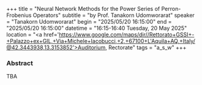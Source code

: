 +++
title = "Neural Network Methods for the Power Series of Perron-Frobenius Operators"
subtitle = "by Prof. Tanakorn Udomworarat"
speaker = "Tanakorn Udomworarat"
begin = "2025/05/20  16:15:00"
end = "2025/05/20  16:15:00"
datetime = "16:15-16:40 Tuesday, 20 May 2025"
location = "<a href='https://www.google.com/maps/dir//Rettorato+GSSI+-+Palazzo+ex+GIL,+Via+Michele+Iacobucci,+2,+67100+L'Aquila+AQ,+Italy/@42.3443938,13.3153852'>Auditorium, Rectorate</a>"
tags = "a_s_w"
+++

### Abstract
TBA
